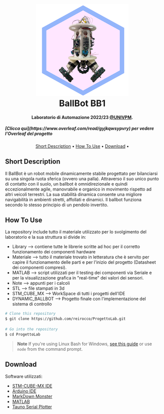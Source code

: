 
<h1 align="center">
  <br>
  <a href="#"><img src="https://github.com/reirocco/ProgettoLab/blob/main/RESOURCES/logo.png" alt="Markdownify" width="300"></a>
  <br>
  BallBot BB1
  <br>
</h1>

<h4 align="center"> Laboratorio di Automazione 2022/23 <a href="https://www.univpm.it/Entra/" target="_blank">@UNIVPM</a>.</h4>
<h5>[Clicca qui](https://www.overleaf.com/read/gyjkqwsypvry) per vedere l'Overleaf del progetto</h5>


<p align="center">
  <a href="#short-description">Short Description</a> •
  <a href="#how-to-use">How To Use</a> •
  <a href="#download">Download</a> •
</p>



## Short Description

Il BallBot è un robot mobile dinamicamente stabile progettato per bilanciarsi su una singola ruota sferica (ovvero una palla). Attraverso il suo unico punto di contatto con il suolo, un ballbot è omnidirezionale e quindi eccezionalmente agile, manovrabile e organico in movimento rispetto ad altri veicoli terrestri. La sua stabilità dinamica consente una migliore navigabilità in ambienti stretti, affollati e dinamici. Il ballbot funziona secondo lo stesso principio di un pendolo invertito.

## How To Use

La repository include tutto il materiale utilizzato per lo svolgimento del laboratorio e la sua struttura si divide in:
* Library --> contiene tutte le librerie scritte ad hoc per il corretto funzionamento dei componenti hardware
* Materiale --> tutto il materiale trovato in letteratura che è servito per capire il funzionamento delle parti e per l'inizio del progetto (Datasheet dei componenti compresi).
* MATLAB --> script utilizzati per il testing dei componenti via Seriale e per la visualizzazione grafica in "real-time" dei valori dei sensori.
* Note --> appunti per i calcoli
* STL --> file stampati in 3d
* STM_CUBE_MX --> WorkSpace di tutti i progetti dell'IDE
* DYNAMIC_BALLBOT --> Progetto finale con l'implementazione del sistema di controllo

```bash
# Clone this repository
$ git clone https://github.com/reirocco/ProgettoLab.git

# Go into the repository
$ cd ProgettoLab

```

> **Note**
> If you're using Linux Bash for Windows, [see this guide](https://www.howtogeek.com/261575/how-to-run-graphical-linux-desktop-applications-from-windows-10s-bash-shell/) or use `node` from the command prompt.


## Download
Software utilizzati:
* [STM-CUBE-MX IDE](https://www.st.com/en/development-tools/stm32cubeide.html)
* [Arduino IDE](https://www.arduino.cc/en/software)
* [MarkDown Monster](https://markdownmonster.west-wind.com/download)
* [MATLAB](https://it.mathworks.com/products/matlab.html)
* [Tauno Serial Plotter](https://github.com/taunoe/tauno-serial-plotter)
